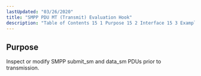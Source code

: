 ```yaml
---
lastUpdated: "03/26/2020"
title: "SMPP PDU MT (Transmit) Evaluation Hook"
description: "Table of Contents 15 1 Purpose 15 2 Interface 15 3 Examples Inspect or modify SMPP submit sm and data sm PD Us prior to transmission..."
---
```



## <a name="SMPPPDUMTEvaluationHook.purpose"></a> Purpose

Inspect or modify SMPP submit_sm and data_sm PDUs prior to transmission.